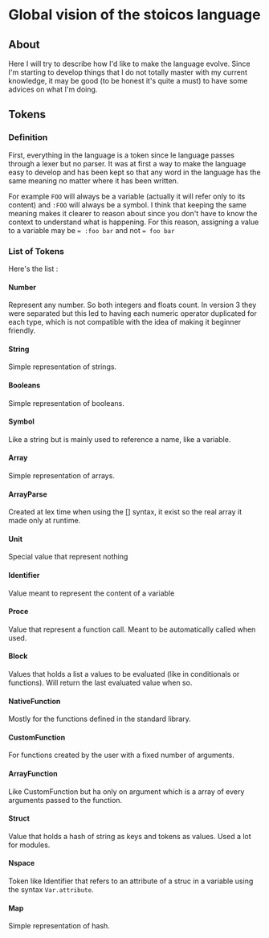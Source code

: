 # Global vision of the stoicos language
## About
Here I will try to describe how I'd like to make the language evolve. Since I'm starting to develop things that I do not totally master with my current knowledge, it may be good (to be honest it's quite a must) to have some advices on what I'm doing.

## Tokens
### Definition
First, everything in the language is a token since le language passes through a lexer but no parser.
It was at first a way to make the language easy to develop and has been kept so that any word in the language has the same meaning no matter where it has been written.

For example `FOO` will always be a variable (actually it will refer only to its content) and `:FOO` will always be a symbol.
I think that keeping the same meaning makes it clearer to reason about since you don't have to know the context to understand what is happening.
For this reason, assigning a value to a variable may be `= :foo bar` and not `= foo bar`

### List of Tokens
Here's the list :

#### Number
Represent any number. So both integers and floats count.
In version 3 they were separated but this led to having each numeric operator duplicated for each type, which is not compatible with the idea of making it beginner friendly.

#### String
Simple representation of strings.

#### Booleans
Simple representation of booleans.

#### Symbol
Like a string but is mainly used to reference a name, like a variable.

#### Array
Simple representation of arrays.

#### ArrayParse
Created at lex time when using the [] syntax, it exist so the real array it made only at runtime.

#### Unit
Special value that represent nothing

#### Identifier
Value meant to represent the content of a variable

#### Proce
Value that represent a function call. Meant to be automatically called when used.

#### Block
Values that holds a list a values to be evaluated (like in conditionals or functions). Will return the last evaluated value when so.

#### NativeFunction
Mostly for the functions defined in the standard library.

#### CustomFunction
For functions created by the user with a fixed number of arguments.

#### ArrayFunction
Like CustomFunction but ha only on argument which is a array of every arguments passed to the function.

#### Struct
Value that holds a hash of string as keys and tokens as values. Used a lot for modules.

#### Nspace
Token like Identifier that refers to an attribute of a struc in a variable using the syntax `Var.attribute`.

#### Map
Simple representation of hash.
